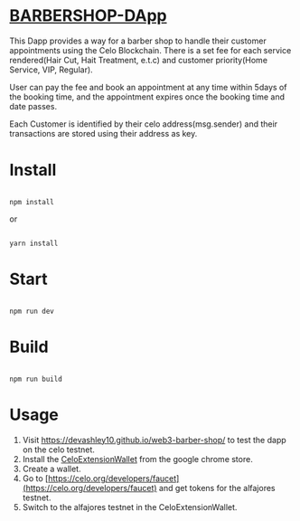 # [BARBERSHOP-DApp](https://devashley10.github.io/web3-barber-shop)

This Dapp provides a way for a barber shop to handle their customer appointments using the Celo Blockchain.
There is a set fee for each service rendered(Hair Cut, Hait Treatment, e.t.c) and customer priority(Home Service, VIP, Regular).

User can pay the fee and book an appointment at any time within 5days of the booking time, and the appointment expires once the booking time and date passes.

Each Customer is identified by their celo address(msg.sender) and their transactions are stored using their address as key.

# Install

```

npm install

```

or

```

yarn install

```

# Start

```

npm run dev

```

# Build

```

npm run build

```

# Usage

1. Visit https://devashley10.github.io/web3-barber-shop/ to test the dapp on the celo testnet.
2. Install the [CeloExtensionWallet](https://chrome.google.com/webstore/detail/celoextensionwallet/kkilomkmpmkbdnfelcpgckmpcaemjcdh?hl=en) from the google chrome store.
3. Create a wallet.
4. Go to [https://celo.org/developers/faucet](https://celo.org/developers/faucet) and get tokens for the alfajores testnet.
5. Switch to the alfajores testnet in the CeloExtensionWallet.
